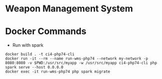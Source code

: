 # Weapon Management System

# Docker Commands

- Run with spark
```shell
docker build . -t ci4-php74-cli
docker run -it --rm --name run-wms-php74 --network my-network -p 8080:8080 -v $PWD:/usr/src/myapp -w /usr/src/myapp ci4-php74-cli php spark serve --host 0.0.0.0
docker exec -it run-wms-php74 php spark migrate
```
